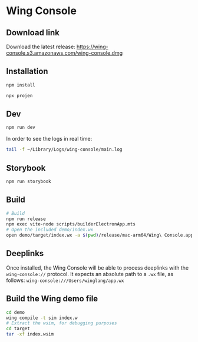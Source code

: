 # Wing Console

## Download link

Download the latest release: https://wing-console.s3.amazonaws.com/wing-console.dmg

## Installation

```sh
npm install

npx projen
```

## Dev

```sh
npm run dev
```

In order to see the logs in real time:

```sh
tail -f ~/Library/Logs/wing-console/main.log
```

## Storybook

```sh
npm run storybook
```

## Build

```sh
# Build
npm run release
npm exec vite-node scripts/builderElectronApp.mts
# Open the included demo/index.wx
open demo/target/index.wx -a $(pwd)/release/mac-arm64/Wing\ Console.app
```

## Deeplinks

Once installed, the Wing Console will be able to process deeplinks with the `wing-console://` protocol. It expects an absolute path to a `.wx` file, as follows: `wing-console:///Users/winglang/app.wx`

## Build the Wing demo file

```sh
cd demo
wing compile -t sim index.w
# Extract the wsim, for debugging purposes
cd target
tar -xf index.wsim
```
